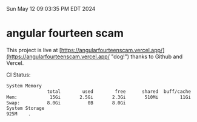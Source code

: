 Sun May 12 09:03:35 PM EDT 2024

# angular fourteen scam


This project is live at [https://angularfourteenscam.vercel.app/](https://angularfourteenscam.vercel.app/ "dog!") thanks to Github and Vercel.

CI Status: 

```bash
System Memory
               total        used        free      shared  buff/cache   available
Mem:            15Gi       2.5Gi       2.3Gi       510Mi        11Gi        12Gi
Swap:          8.0Gi          0B       8.0Gi
System Storage
925M	.
